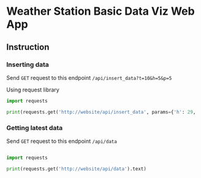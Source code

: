# Weather Station Basic Data Viz Web App

## Instruction

### Inserting data 

Send `GET` request to this endpoint `/api/insert_data?t=10&h=5&p=5`

Using request library

```python
import requests

print(requests.get('http://website/api/insert_data', params={'h': 29, 't' : 35, 'p' : 500}).text)

```

### Getting latest data

Send `GET` request to this endpoint `/api/data`

```python

import requests

print(requests.get('http://website/api/data').text)
```
